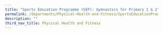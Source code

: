 ```yaml
---
title: "Sports Education Programme (SEP): Gymnastics for Primary 1 & 2"
permalink: /departments/Physical-Health-and-Fitness/SportsEducationProgrammeGymnasticsforPrimary1n2/
description: ""
third_nav_title: Physical Health and Fitness
---
```

